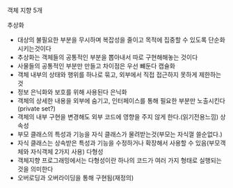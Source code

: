 객체 지향 5개

추상화
* 대상의 불필요한 부분을 무시하며 복잡성을 줄이고 목적에 집중할 수 있도록 단순화 시키는것이다
* 추상화는 객체들의 공통적인 부분을 뽑아내서 따로 구현해해놓는 것이다
* 사물들의 공통적인 부분만 만들고 차이점은 우선 뺴둔다
캡슐화
* 객체 내부의 상태와 행위를 하나로 묶고, 외부에서 직접 접근하지 못하게 제한하는것
* 정보 은닉화와 보호를 위해 사용된다
은닉화
* 객체의 상세한 내용을 외부에 숨기고, 인터페이스를 통해 필요한 부분만 노출시킨다(private set?)
* 객체의 내부 구현을 변경해도 외부 코드에 영향을 주지 않게 한다.(읽기전용느낌)
상속성
* 부모 클래스의 특성과 기능을 자식 클래스가 물려받는것(부모는 자식껄 쓸순없다.)
* 자식 클래스는 상속받은 특성과 기능을 수정하거나 확장해서 사용할 수 있음(부모객체와 자식객체 2가지 사용)
다형성
* 객체지향 프로그래밍에서는 다형성이란 하나의 코드가 여러 가지 형태로 실행되는 것을 의미한다
* 오버로딩과 오버라이딩을 통해 구현됨(재정의)
